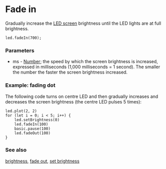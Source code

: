 # Fade in

Gradually increase the [LED screen](/device/screen) brightness until the LED lights are at full brightness.

```sig
led.fadeIn(700);
```

### Parameters

* ms - [Number](/reference/types/number); the speed by which the screen brightness is increased, expressed in milliseconds (1,000 milliseconds = 1 second). The smaller the number the faster the screen brightness increased.

### Example: fading dot

The following code turns on centre LED and then gradually increases and decreases the screen brightness (the centre LED pulses 5 times):

```blocks
led.plot(2, 2)
for (let i = 0; i < 5; i++) {
    led.setBrightness(0)
    led.fadeIn(100)
    basic.pause(100)
    led.fadeOut(100)
}
```

### See also

[brightness](/reference/led/brightness), [fade out](/reference/led/fade-out), [set brightness](/reference/led/set-brightness)